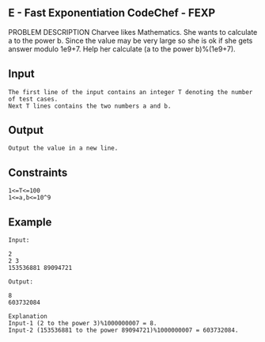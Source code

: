 ## E - Fast Exponentiation CodeChef - FEXP ##

PROBLEM DESCRIPTION
Charvee likes Mathematics. She wants to calculate a to the power b. Since the value may be very large so she is ok if she gets answer modulo 1e9+7. Help her calculate (a to the power b)%(1e9+7).



## Input ##

    The first line of the input contains an integer T denoting the number of test cases.
    Next T lines contains the two numbers a and b.



## Output ##

    Output the value in a new line.



## Constraints ##

    1<=T<=100
    1<=a,b<=10^9



## Example ##

    Input:

    2
    2 3
    153536881 89094721

    Output:

    8
    603732084

    Explanation
    Input-1 (2 to the power 3)%1000000007 = 8.
    Input-2 (153536881 to the power 89094721)%1000000007 = 603732084.
